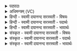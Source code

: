 <details><summary>पदपाठः</summary>

प॒वित्रे॒ऽइति॑ प॒वित्रे॑। स्थः॒। वै॒ष्ण॒व्यौ᳖। स॒वि॒तुः। वः॒। प्र॒स॒व इति॑ प्र॒ऽस॒वे। उत्। पु॒ना॒मि॒। अच्छि॑द्रेण। प॒वित्रे॑ण। सूर्य्य॑स्य। र॒श्मिभि॒रिति॑ र॒श्मिऽभिः॑। देवीः॑। आ॒पः॒। अ॒ग्रे॒गु॒व॒ इत्य॑ग्रेऽगुवः। अ॒ग्रे॒पु॒व॒ इत्य॑ग्रेऽपुवः॒। अग्रे॑। इ॒मम्। अ॒द्य। य॒ज्ञम्। न॒य॒त॒। अग्रे॑। य॒ज्ञप॑ति॒मिति॑ य॒ज्ञऽप॑तिम्। सु॒धातु॒मिति॑ सु॒धाऽतु॑म्। य॒ज्ञप॑ति॒मिति॑ यज्ञऽप॑तिम्। दे॒व॒युव॒मिति॑ देव॒ऽयुव॑म्। १२।
</details>

<details><summary>अधिमन्त्रम् (VC)</summary>

- अप्सवितारौ देवते
- परमेष्ठी प्रजापतिर्ऋषिः
- भूरिग् अत्यष्टिः,
- गान्धारः
</details>

<details><summary>हिन्दी - स्वामी दयानन्द सरस्वती  - विषयः</summary>

अग्नि में जिस द्रव्य का होम किया जाता है, वह मेघमण्डल को प्राप्त होके किस प्रकार का होकर क्या गुण करता है, इस बात का उपदेश ईश्वर ने अगले मन्त्र में किया है ॥
</details>

<details><summary>हिन्दी - स्वामी दयानन्द सरस्वती  - पदार्थः</summary>

पदार्थान्वयभाषाः -  हे विद्वान् लोगो ! तुम जैसे (सवितुः) परमेश्वर के (प्रसवे) उत्पन्न किये हुस इस संसार में (अच्छिद्रेण) निर्दोष और (पवित्रेण) पवित्र करने का हेतु जो (सूर्य्यस्य) सूर्य्य की (रश्मिभिः) किरण हैं, उन से (वैष्णव्यौ) यज्ञसम्बन्धी प्राण और अपान की गति तथा (पवित्रे) पदार्थों के भी पवित्र करने में हेतु (स्थः) हों और जैसे उक्त सूर्य्य की किरणों से (अग्रेगुवः) आगे समुद्र वा अन्तरिक्ष में चलनेवाले (अग्रेपुवः) प्रथम पृथिवी में रहनेवाली सोम ओषधि के सेवन तथा (देवीः) दिव्यगुणयुक्त (वः) वह (आपः) जल पवित्र हों, वैसे (नयत) पवित्र पदार्थों का होम अग्नि में करो, वैसे ही मैं भी (अद्य) आज के दिन (इमम्) इस (यज्ञम्) पूर्वोक्त क्रियासम्बन्धी यज्ञ को प्राप्त करके (अग्रे) जो प्रथम (सुधातुम्) श्रेष्ठ मन आदि इन्द्रिय और सुवर्ण आदि धनवाला (यज्ञपतिम्) यज्ञ का नियम से पालक तथा (देवयुवम्) विद्वान् और श्रेष्ठ गुणों को प्राप्त होने वा उनका प्राप्त कराने (यज्ञपतिम्) यज्ञ की इच्छा करनेवाला मनुष्य है, उसको (उत्पुनामि) पवित्र करता हूँ ॥१२॥
</details>

<details><summary>हिन्दी - स्वामी दयानन्द सरस्वती  - भावार्थः</summary>

भावार्थभाषाः -  इस मन्त्र में लुप्तोपमालङ्कार है। जो पदार्थ संयोग से विकार को प्राप्त होते हैं, वे अग्नि के निमित्त से अतिसूक्ष्म परमाणुरूप होकर वायु के बीच रहा करते हैं और कुछ शुद्ध भी हो जाते हैं, परन्तु जैसी यज्ञ के अनुष्ठान से वायु और वृष्टि, जल की उत्तम शुद्धि और पुष्टि होती है, वैसी दूसरे उपाय से कभी नहीं हो सकती, इससे विद्वानों को चाहिये कि होमक्रिया से शुद्ध किये वायु, अग्नि, जल आदि पदार्थ वा शिल्पविद्या से अच्छी-अच्छी सवारी बना के अनेक प्रकार के लाभ उठावें अर्थात् अपनी मनोकामना सिद्ध करके औरों की भी कामनासिद्धि करें। जो जल इस पृथिवी से अन्तरिक्ष को चढ़कर, वहाँ से लौटकर, फिर पृथिवी आदि पदार्थों को प्राप्त होते हैं, वे प्रथम और जो मेघ में रहनेवाले हैं, वे दूसरे कहाते हैं। ऐसी शतपथ-ब्राह्मण में मेघ का वृत्र तथा सूर्य्य का इन्द्र नाम से वर्णन करके युद्धरूप कथा के प्रकाश से मेघविद्या दिखलाई है ॥१२॥
</details>

<details><summary>संस्कृत - स्वामी दयानन्द सरस्वती  - विषयः</summary>

अग्नौ हुतं द्रव्यं मेघमण्डलं प्राप्य कीदृशं भवतीत्युपदिश्यते ॥
</details>

<details><summary>संस्कृत - स्वामी दयानन्द सरस्वती  - पदार्थः</summary>

पदार्थान्वयभाषाः -  हे विद्वांसो ! यथा सवितुः परमेश्वरस्य प्रसवेऽस्मिन् संसारेऽच्छिद्रेण पवित्रेण सूर्य्यस्य रश्मिभिः पवित्रे शुद्धौ वैष्णव्यौ पवनपावकौ स्थो भवतः। यथा चैतैरग्रेगुवोऽग्रेपुवो [वः] देवीरापः पवित्रा भवेयुस्तथा शुद्धानि द्रव्याण्यग्नौ नयत प्रापयत तथैवाहमद्येमं यज्ञमग्रे नीत्वाऽग्रे सुधातुं यज्ञपतिं देवयुवं यज्ञपतिं चोत्पुनामि ॥१२॥
</details>

<details><summary>संस्कृत - स्वामी दयानन्द सरस्वती  - भावार्थः</summary>

भावार्थभाषाः -  अत्र लुप्तोपमालङ्कारः। ये पदार्थाः संयोगेन विकारं प्राप्नुवन्ति। अग्निना छिन्नाः पृथक् पृथक् परमाणवो भूत्वा वायौ विहरन्ति ते शुद्धा भवन्ति यथा यज्ञानुष्ठानेन वायुजलानामुत्तमे शुद्धिपुष्टी जायेते। न तथाऽन्येन भवितुमर्हतः तस्माद् होमक्रियाशुद्धैर्वाय्वग्निजलादिभिः शिल्पविद्यया यानानि साधयित्वा कामनासिद्धिं कुर्य्युः कारयेयुश्च या आपोऽस्मात् स्थानादुत्थाय समुद्रमन्तरिक्षं गच्छन्ति ततः पुनः पृथिव्यादिपदार्थानागच्छन्ति। ताः प्रथमाः संख्यायन्ते या मेघस्थास्ता द्वितीया इति ॥ शतपथब्राह्मणे मेघस्य वृत्रस्य सूर्य्यलोकस्य च युद्धाख्यायिकयाऽस्य मन्त्रस्य व्याख्याने मेघविद्योक्ता ॥१२॥
</details>